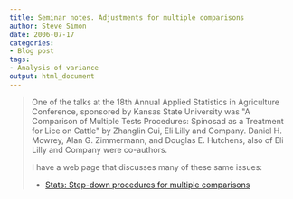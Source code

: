 ```yaml
---
title: Seminar notes. Adjustments for multiple comparisons
author: Steve Simon
date: 2006-07-17
categories:
- Blog post
tags:
- Analysis of variance
output: html_document
---
```

> One of the talks at the 18th Annual Applied Statistics in Agriculture
> Conference, sponsored by Kansas State University was \"A Comparison of
> Multiple Tests Procedures: Spinosad as a Treatment for Lice on
> Cattle\" by Zhanglin Cui, Eli Lilly and Company. Daniel H. Mowrey,
> Alan G. Zimmermann, and Douglas E. Hutchens, also of Eli Lilly and
> Company were co-authors.
>
> I have a web page that discusses many of these same issues:
>
> -   [Stats: Step-down procedures for multiple
>     comparisons](http://www.pmean.com/weblog2005/MultipleComparisons.asp)
